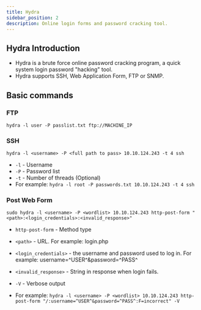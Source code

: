 ```yaml
---
title: Hydra
sidebar_position: 2
description: Online login forms and password cracking tool.
---
```


## Hydra Introduction
- Hydra is a brute force online password cracking program, a quick system login password "hacking" tool.
- Hydra supports SSH, Web Application Form, FTP or SNMP.

## Basic commands

### FTP

```
hydra -l user -P passlist.txt ftp://MACHINE_IP
```

### SSH

```
hydra -l <username> -P <full path to pass> 10.10.124.243 -t 4 ssh
```
- `-l` - Username
- `-P` - Password list
- `-t` - Number of threads (Optional)
- For example: `hydra -l root -P passwords.txt 10.10.124.243 -t 4 ssh`

### Post Web Form

```
sudo hydra -l <username> -P <wordlist> 10.10.124.243 http-post-form "<path>:<login_credentials>:<invalid_response>"
```
- `http-post-form` - Method type
- `<path>` - URL. For example: login.php
- `<login_credentials>` - the username and password used to log in. For example: username=^USER^&password=^PASS^
- `<invalid_response>` - String in response when login fails.
- `-V` - Verbose output

- For example: `hydra -l <username> -P <wordlist> 10.10.124.243 http-post-form "/:username=^USER^&password=^PASS^:F=incorrect" -V`